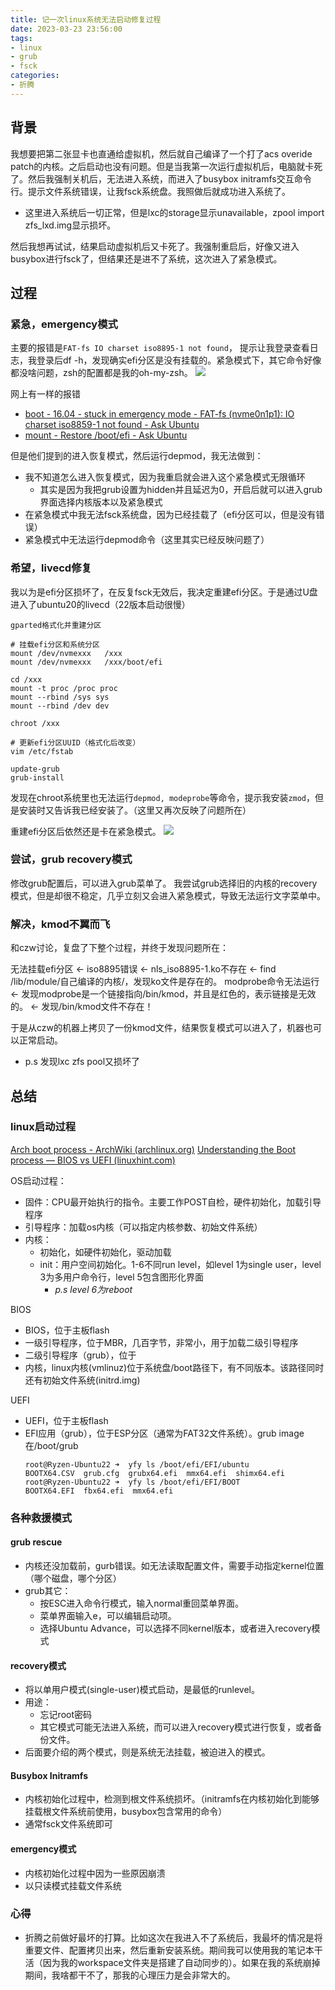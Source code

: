 ```yaml
---
title: 记一次linux系统无法启动修复过程
date: 2023-03-23 23:56:00
tags:
- linux
- grub
- fsck
categories:
- 折腾
---
```


## 背景

我想要把第二张显卡也直通给虚拟机，然后就自己编译了一个打了acs overide patch的内核。之后启动也没有问题。但是当我第一次运行虚拟机后，电脑就卡死了。然后我强制关机后，无法进入系统，而进入了busybox initramfs交互命令行。提示文件系统错误，让我fsck系统盘。我照做后就成功进入系统了。
- 这里进入系统后一切正常，但是lxc的storage显示unavailable，zpool import zfs_lxd.img显示损坏。

然后我想再试试，结果启动虚拟机后又卡死了。我强制重启后，好像又进入busybox进行fsck了，但结果还是进不了系统，这次进入了紧急模式。

<!-- more -->

## 过程

### 紧急，emergency模式

主要的报错是`FAT-fs IO charset iso8895-1 not found`，
提示让我登录查看日志，我登录后df -h，发现确实efi分区是没有挂载的。紧急模式下，其它命令好像都没啥问题，zsh的配置都是我的oh-my-zsh。
![](https://raw.githubusercontent.com/TheRainstorm/.image-bed/main/picgo/20230324001704.png)

网上有一样的报错
- [boot - 16.04 - stuck in emergency mode - FAT-fs (nvme0n1p1): IO charset iso8859-1 not found - Ask Ubuntu](https://askubuntu.com/questions/953681/16-04-stuck-in-emergency-mode-fat-fs-nvme0n1p1-io-charset-iso8859-1-not-f#comment1520718_953681)
- [mount - Restore /boot/efi - Ask Ubuntu](https://askubuntu.com/questions/571643/restore-boot-efi/571644#571644)

但是他们提到的进入恢复模式，然后运行depmod，我无法做到：
- 我不知道怎么进入恢复模式，因为我重启就会进入这个紧急模式无限循环
  - 其实是因为我把grub设置为hidden并且延迟为0，开启后就可以进入grub界面选择内核版本以及紧急模式
- 在紧急模式中我无法fsck系统盘，因为已经挂载了（efi分区可以，但是没有错误）
- 紧急模式中无法运行depmod命令（这里其实已经反映问题了）

### 希望，livecd修复

我以为是efi分区损坏了，在反复fsck无效后，我决定重建efi分区。于是通过U盘进入了ubuntu20的livecd（22版本启动很慢）

```
gparted格式化并重建分区

# 挂载efi分区和系统分区
mount /dev/nvmexxx   /xxx
mount /dev/nvmexxx   /xxx/boot/efi

cd /xxx
mount -t proc /proc proc
mount --rbind /sys sys
mount --rbind /dev dev

chroot /xxx

# 更新efi分区UUID（格式化后改变）
vim /etc/fstab

update-grub
grub-install
```

发现在chroot系统里也无法运行`depmod, modeprobe`等命令，提示我安装`zmod`，但是安装时又告诉我已经安装了。（这里又再次反映了问题所在）

重建efi分区后依然还是卡在紧急模式。
![](https://raw.githubusercontent.com/TheRainstorm/.image-bed/main/picgo/20230324004236.png)

### 尝试，grub recovery模式

修改grub配置后，可以进入grub菜单了。
我尝试grub选择旧的内核的recovery模式，但是却很不稳定，几乎立刻又会进入紧急模式，导致无法运行文字菜单中。

### 解决，kmod不翼而飞

和czw讨论，复盘了下整个过程，并终于发现问题所在：

无法挂载efi分区 <- iso8895错误 <- nls_iso8895-1.ko不存在 <- find /lib/module/自己编译的内核/，发现ko文件是存在的。
modprobe命令无法运行 <- 发现modprobe是一个链接指向/bin/kmod，并且是红色的，表示链接是无效的。 <- 发现/bin/kmod文件不存在！

于是从czw的机器上拷贝了一份kmod文件，结果恢复模式可以进入了，机器也可以正常启动。
- p.s 发现lxc zfs pool又损坏了

## 总结

### linux启动过程

[Arch boot process - ArchWiki (archlinux.org)](https://wiki.archlinux.org/title/Arch_boot_process)
[Understanding the Boot process — BIOS vs UEFI (linuxhint.com)](https://linuxhint.com/understanding_boot_process_bios_uefi/)

OS启动过程：
- 固件：CPU最开始执行的指令。主要工作POST自检，硬件初始化，加载引导程序
- 引导程序：加载os内核（可以指定内核参数、初始文件系统）
- 内核：
  - 初始化，如硬件初始化，驱动加载
  - init：用户空间初始化。1-6不同run level，如level 1为single user，level 3为多用户命令行，level 5包含图形化界面
    - *p.s level 6为reboot*

BIOS
- BIOS，位于主板flash
- 一级引导程序，位于MBR，几百字节，非常小，用于加载二级引导程序
- 二级引导程序（grub），位于
- 内核，linux内核(vmlinuz)位于系统盘/boot路径下，有不同版本。该路径同时还有初始文件系统(initrd.img)

UEFI
- UEFI，位于主板flash
- EFI应用（grub），位于ESP分区（通常为FAT32文件系统）。grub image在/boot/grub
  ```
  root@Ryzen-Ubuntu22 ➜  yfy ls /boot/efi/EFI/ubuntu
  BOOTX64.CSV  grub.cfg  grubx64.efi  mmx64.efi  shimx64.efi
  root@Ryzen-Ubuntu22 ➜  yfy ls /boot/efi/EFI/BOOT
  BOOTX64.EFI  fbx64.efi  mmx64.efi
  ```

### 各种救援模式

#### grub rescue
- 内核还没加载前，gurb错误。如无法读取配置文件，需要手动指定kernel位置（哪个磁盘，哪个分区）
- grub其它：
  - 按ESC进入命令行模式，输入normal重回菜单界面。
  - 菜单界面输入e，可以编辑启动项。
  - 选择Ubuntu Advance，可以选择不同kernel版本，或者进入recovery模式

#### recovery模式
- 将以单用户模式(single-user)模式启动，是最低的runlevel。
- 用途：
  - 忘记root密码
  - 其它模式可能无法进入系统，而可以进入recovery模式进行恢复，或者备份文件。
- 后面要介绍的两个模式，则是系统无法挂载，被迫进入的模式。

#### Busybox Initramfs
- 内核初始化过程中，检测到根文件系统损坏。（initramfs在内核初始化到能够挂载根文件系统前使用，busybox包含常用的命令）
- 通常fsck文件系统即可

#### emergency模式
- 内核初始化过程中因为一些原因崩溃
- 以只读模式挂载文件系统

### 心得

- 折腾之前做好最坏的打算。比如这次在我进入不了系统后，我最坏的情况是将重要文件、配置拷贝出来，然后重新安装系统。期间我可以使用我的笔记本干活（因为我的workspace文件夹是搭建了自动同步的）。如果在我的系统崩掉期间，我啥都干不了，那我的心理压力是会非常大的。
